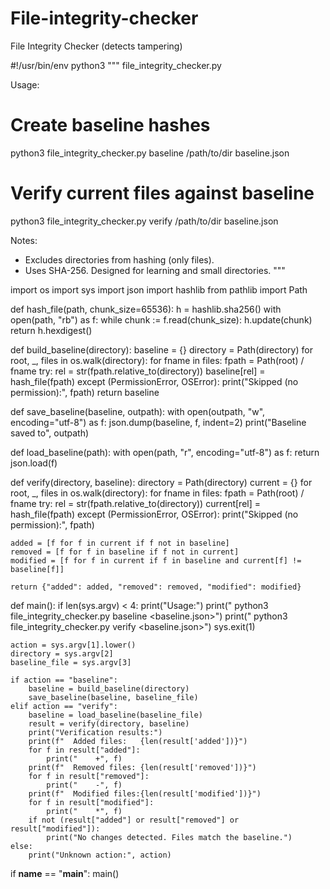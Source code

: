 # File-integrity-checker

File Integrity Checker (detects tampering)

#!/usr/bin/env python3
"""
file_integrity_checker.py

Usage:
  # Create baseline hashes
  python3 file_integrity_checker.py baseline /path/to/dir baseline.json

  # Verify current files against baseline
  python3 file_integrity_checker.py verify /path/to/dir baseline.json

Notes:
  - Excludes directories from hashing (only files).
  - Uses SHA-256. Designed for learning and small directories.
"""

import os
import sys
import json
import hashlib
from pathlib import Path

def hash_file(path, chunk_size=65536):
    h = hashlib.sha256()
    with open(path, "rb") as f:
        while chunk := f.read(chunk_size):
            h.update(chunk)
    return h.hexdigest()

def build_baseline(directory):
    baseline = {}
    directory = Path(directory)
    for root, _, files in os.walk(directory):
        for fname in files:
            fpath = Path(root) / fname
            try:
                rel = str(fpath.relative_to(directory))
                baseline[rel] = hash_file(fpath)
            except (PermissionError, OSError):
                print("Skipped (no permission):", fpath)
    return baseline

def save_baseline(baseline, outpath):
    with open(outpath, "w", encoding="utf-8") as f:
        json.dump(baseline, f, indent=2)
    print("Baseline saved to", outpath)

def load_baseline(path):
    with open(path, "r", encoding="utf-8") as f:
        return json.load(f)

def verify(directory, baseline):
    directory = Path(directory)
    current = {}
    for root, _, files in os.walk(directory):
        for fname in files:
            fpath = Path(root) / fname
            try:
                rel = str(fpath.relative_to(directory))
                current[rel] = hash_file(fpath)
            except (PermissionError, OSError):
                print("Skipped (no permission):", fpath)

    added = [f for f in current if f not in baseline]
    removed = [f for f in baseline if f not in current]
    modified = [f for f in current if f in baseline and current[f] != baseline[f]]

    return {"added": added, "removed": removed, "modified": modified}

def main():
    if len(sys.argv) < 4:
        print("Usage:")
        print("  python3 file_integrity_checker.py baseline <directory> <baseline.json>")
        print("  python3 file_integrity_checker.py verify <directory> <baseline.json>")
        sys.exit(1)

    action = sys.argv[1].lower()
    directory = sys.argv[2]
    baseline_file = sys.argv[3]

    if action == "baseline":
        baseline = build_baseline(directory)
        save_baseline(baseline, baseline_file)
    elif action == "verify":
        baseline = load_baseline(baseline_file)
        result = verify(directory, baseline)
        print("Verification results:")
        print(f"  Added files:   {len(result['added'])}")
        for f in result["added"]:
            print("    +", f)
        print(f"  Removed files: {len(result['removed'])}")
        for f in result["removed"]:
            print("    -", f)
        print(f"  Modified files:{len(result['modified'])}")
        for f in result["modified"]:
            print("    *", f)
        if not (result["added"] or result["removed"] or result["modified"]):
            print("No changes detected. Files match the baseline.")
    else:
        print("Unknown action:", action)

if __name__ == "__main__":
    main()

